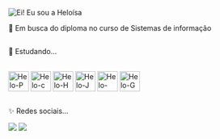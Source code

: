 ![Ei! Eu sou a Heloísa](https://github.com/HeloisaLouzada/HeloisaLouzada/assets/129389739/f2c529ba-cd52-4081-8160-0a43180f9973)

🔭 Em busca do diploma no curso de Sistemas de informação

  ##
  
🌱 Estudando...
<div style="display: inline_block"><br>
  
  <img align="center" alt="Helo-P" height="40" width="40" src="https://cdn.jsdelivr.net/gh/devicons/devicon@latest/icons/python/python-original.svg" /> 
  <img align="center" alt="Helo-c" height="40" width="40" src="https://cdn.jsdelivr.net/gh/devicons/devicon@latest/icons/c/c-original.svg"> 
  <img align="center" alt="Helo-H" height="40" width="40" src="https://cdn.jsdelivr.net/gh/devicons/devicon@latest/icons/html5/html5-original.svg" />
  <img align="center" alt="Helo-J" height="40" width="40" src="https://cdn.jsdelivr.net/gh/devicons/devicon@latest/icons/java/java-original.svg" />
  <img align="center" alt="Helo-PG" height="40" width="40" src="https://cdn.jsdelivr.net/gh/devicons/devicon@latest/icons/postgresql/postgresql-original.svg" /> 
  <img align="center" alt="Helo-G" height="40" width="40" src="https://cdn.jsdelivr.net/gh/devicons/devicon@latest/icons/github/github-original.svg" /> 

    
</div>   

 ##
    
✨ Redes sociais...
<div>
  
  <a href="https://www.instagram.com/heloisa.louzada?utm_source=ig_web_button_share_sheet&igsh=ZDNlZDc0MzIxNw==" target=" blank"><img src="https://img.shields.io/badge/Instagram-E4405F?style=for-the-badge&logo=instagram&logoColor=white" target="blank"></a> 
  <a href="https://www.linkedin.com/in/helo%C3%ADsa-louzada-borchardt-gomes-1b8417229" target=" blank"><img src="https://img.shields.io/badge/LinkedIn-0077B5?style=for-the-badge&logo=linkedin&logoColor=white" target="blank"></a>  
 
</div> 
